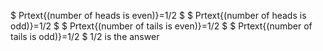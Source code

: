 $ Prtext{(number of heads is even)}=1/2 $ 
$ Prtext{(number of heads is odd)}=1/2 $ 
$ Prtext{(number of tails is even)}=1/2 $ 
$ Prtext{(number of tails is odd)}=1/2 $ 
1/2 is the answer
